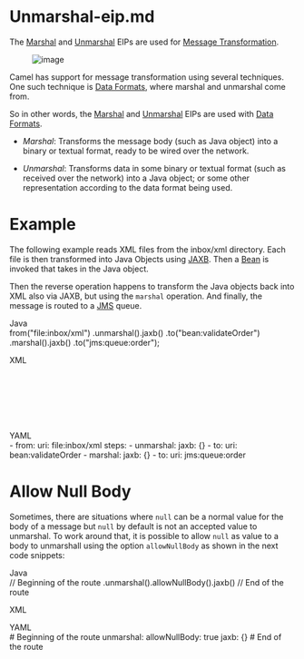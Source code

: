 # Unmarshal-eip.md

The [Marshal](#marshal-eip.adoc) and [Unmarshal](#unmarshal-eip.adoc)
EIPs are used for [Message Transformation](#message-translator.adoc).

<figure>
<img src="eip/MessageTranslator.gif" alt="image" />
</figure>

Camel has support for message transformation using several techniques.
One such technique is [Data Formats](#dataformats:index.adoc), where
marshal and unmarshal come from.

So in other words, the [Marshal](#marshal-eip.adoc) and
[Unmarshal](#unmarshal-eip.adoc) EIPs are used with [Data
Formats](#dataformats:index.adoc).

-   *Marshal*: Transforms the message body (such as Java object) into a
    binary or textual format, ready to be wired over the network.

-   *Unmarshal*: Transforms data in some binary or textual format (such
    as received over the network) into a Java object; or some other
    representation according to the data format being used.

# Example

The following example reads XML files from the inbox/xml directory. Each
file is then transformed into Java Objects using
[JAXB](#dataformats:jaxb-dataformat.adoc). Then a
[Bean](#ROOT:bean-component.adoc) is invoked that takes in the Java
object.

Then the reverse operation happens to transform the Java objects back
into XML also via JAXB, but using the `marshal` operation. And finally,
the message is routed to a [JMS](#ROOT:jms-component.adoc) queue.

Java  
from("file:inbox/xml")
.unmarshal().jaxb()
.to("bean:validateOrder")
.marshal().jaxb()
.to("jms:queue:order");

XML  
<route>  
<from uri="file:inbox/xml"/>  
<unmarshal><jaxb/></unmarshal>  
<to uri="bean:validateOrder"/>  
<marshal><jaxb/></marshal>  
<to uri="jms:queue:order"/>  
</route>

YAML  
\- from:
uri: file:inbox/xml
steps:
\- unmarshal:
jaxb: {}
\- to:
uri: bean:validateOrder
\- marshal:
jaxb: {}
\- to:
uri: jms:queue:order

# Allow Null Body

Sometimes, there are situations where `null` can be a normal value for
the body of a message but `null` by default is not an accepted value to
unmarshal. To work around that, it is possible to allow `null` as value
to a body to unmarshall using the option `allowNullBody` as shown in the
next code snippets:

Java  
// Beginning of the route
.unmarshal().allowNullBody().jaxb()
// End of the route

XML  
<!-- Beginning of the route -->  
<unmarshal allowNullBody="true"><jaxb/></unmarshal>  
<!-- End of the route -->

YAML  
\# Beginning of the route
unmarshal:
allowNullBody: true
jaxb: {}
\# End of the route
